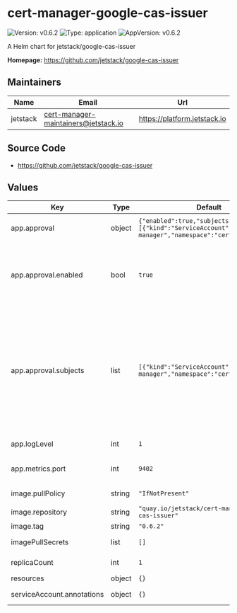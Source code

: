 # cert-manager-google-cas-issuer

![Version: v0.6.2](https://img.shields.io/badge/Version-v0.6.2-informational?style=flat-square) ![Type: application](https://img.shields.io/badge/Type-application-informational?style=flat-square) ![AppVersion: v0.6.2](https://img.shields.io/badge/AppVersion-v0.6.2-informational?style=flat-square)

A Helm chart for jetstack/google-cas-issuer

**Homepage:** <https://github.com/jetstack/google-cas-issuer>

## Maintainers

| Name | Email | Url |
| ---- | ------ | --- |
| jetstack | <cert-manager-maintainers@jetstack.io> | <https://platform.jetstack.io> |

## Source Code

* <https://github.com/jetstack/google-cas-issuer>

## Values

| Key | Type | Default | Description |
|-----|------|---------|-------------|
| app.approval | object | `{"enabled":true,"subjects":[{"kind":"ServiceAccount","name":"cert-manager","namespace":"cert-manager"}]}` | Handle RBAC permissions for approving Google CAS issuer CertificateRequests. |
| app.approval.enabled | bool | `true` | enabled determines whether the ClusterRole and ClusterRoleBinding for approval is created. You will want to disable this if you are managing approval RBAC elsewhere from this chart, for example if you create them separately for all installed issuers. |
| app.approval.subjects | list | `[{"kind":"ServiceAccount","name":"cert-manager","namespace":"cert-manager"}]` | subjects is the subject that the approval RBAC permissions will be bound to. Here we are binding them to cert-manager's ServiceAccount so that the default approve all approver has the permissions to do so. You will want to change this subject to approver-policy's ServiceAccount if using that project (recommended).   https://cert-manager.io/docs/projects/approver-policy   name: cert-manager-approver-policy   namespace: cert-manager |
| app.logLevel | int | `1` | Verbosity of google-cas-issuer logging. |
| app.metrics.port | int | `9402` | Port for exposing Prometheus metrics on 0.0.0.0 on path '/metrics'. |
| image.pullPolicy | string | `"IfNotPresent"` | Kubernetes imagePullPolicy on Deployment. |
| image.repository | string | `"quay.io/jetstack/cert-manager-google-cas-issuer"` | Target image repository. |
| image.tag | string | `"0.6.2"` | Target image version tag. |
| imagePullSecrets | list | `[]` | Optional secrets used for pulling the google-cas-issuer container image. |
| replicaCount | int | `1` | Number of replicas of google-cas-issuer to run. |
| resources | object | `{}` |  |
| serviceAccount.annotations | object | `{}` | Optional annotations to add to the service account |


